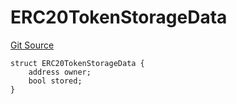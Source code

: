 # ERC20TokenStorageData
[Git Source](https://github.com/TreasureProject/spellcaster-facets/blob/35a5f7a33e5c726475104b88b7e2a468bb5aa2b7/src/StakingERC20.sol)


```solidity
struct ERC20TokenStorageData {
    address owner;
    bool stored;
}
```

